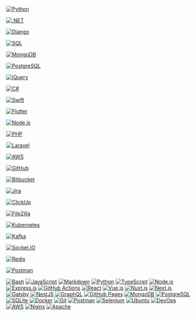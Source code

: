 <!-- Python -->
<a href="#"><img alt="Python" src="https://img.shields.io/badge/Python-3776AB.svg?logo=python&logoColor=white" ></a>

<!-- .NET MVC -->
<a href="#"><img alt=".NET" src="https://img.shields.io/badge/.NET-512BD4.svg?logo=dotnet&logoColor=white" ></a>

<!-- Django -->
<a href="#"><img alt="Django" src="https://img.shields.io/badge/Django-092E20.svg?logo=django&logoColor=white" ></a>

<!-- SQL -->
<a href="#"><img alt="SQL" src="https://img.shields.io/badge/SQL-336791.svg?logo=microsoft-sql-server&logoColor=white" ></a>

<!-- MongoDB -->
<a href="#"><img alt="MongoDB" src="https://img.shields.io/badge/MongoDB-47A248.svg?logo=mongodb&logoColor=white" ></a>

<!-- PostgreSQL -->
<a href="#"><img alt="PostgreSQL" src="https://img.shields.io/badge/PostgreSQL-316192.svg?logo=postgresql&logoColor=white" ></a>

<!-- jQuery -->
<a href="#"><img alt="jQuery" src="https://img.shields.io/badge/jQuery-0769AD.svg?logo=jquery&logoColor=white" ></a>

<!-- C# -->
<a href="#"><img alt="C#" src="https://img.shields.io/badge/C%23-239120.svg?logo=c-sharp&logoColor=white" ></a>

<!-- Swift -->
<a href="#"><img alt="Swift" src="https://img.shields.io/badge/Swift-FA7343.svg?logo=swift&logoColor=white" ></a>

<!-- Flutter -->
<a href="#"><img alt="Flutter" src="https://img.shields.io/badge/Flutter-02569B.svg?logo=flutter&logoColor=white" ></a>

<!-- Node.js -->
<a href="#"><img alt="Node.js" src="https://img.shields.io/badge/Node.js-43853D.svg?logo=node.js&logoColor=white" ></a>

<!-- PHP -->
<a href="#"><img alt="PHP" src="https://img.shields.io/badge/PHP-777BB4.svg?logo=php&logoColor=white" ></a>

<!-- Laravel -->
<a href="#"><img alt="Laravel" src="https://img.shields.io/badge/Laravel-FF2D20.svg?logo=laravel&logoColor=white" ></a>

<!-- AWS -->
<a href="#"><img alt="AWS" src="https://img.shields.io/badge/AWS-232F3E.svg?logo=amazon-aws&logoColor=white" ></a>

<!-- GitHub -->
<a href="#"><img alt="GitHub" src="https://img.shields.io/badge/GitHub-181717.svg?logo=github&logoColor=white" ></a>

<!-- Bitbucket -->
<a href="#"><img alt="Bitbucket" src="https://img.shields.io/badge/Bitbucket-0052CC.svg?logo=bitbucket&logoColor=white" ></a>

<!-- Jira -->
<a href="#"><img alt="Jira" src="https://img.shields.io/badge/Jira-0052CC.svg?logo=jira&logoColor=white" ></a>

<!-- ClickUp -->
<a href="#"><img alt="ClickUp" src="https://img.shields.io/badge/ClickUp-7B68EE.svg?logo=clickup&logoColor=white" ></a>

<!-- FileZilla -->
<a href="#"><img alt="FileZilla" src="https://img.shields.io/badge/FileZilla-BF0000.svg?logo=filezilla&logoColor=white" ></a>

<!-- Kubernetes -->
<a href="#"><img alt="Kubernetes" src="https://img.shields.io/badge/Kubernetes-326CE5.svg?logo=kubernetes&logoColor=white" ></a>

<!-- Kafka -->
<a href="#"><img alt="Kafka" src="https://img.shields.io/badge/Apache%20Kafka-231F20.svg?logo=apache-kafka&logoColor=white" ></a>

<!-- Socket.IO -->
<a href="#"><img alt="Socket.IO" src="https://img.shields.io/badge/Socket.IO-010101.svg?logo=socket.io&logoColor=white" ></a>

<!-- Redis -->
<a href="#"><img alt="Redis" src="https://img.shields.io/badge/Redis-DC382D.svg?logo=redis&logoColor=white" ></a>

<!-- Postman -->
<a href="#"><img alt="Postman" src="https://img.shields.io/badge/Postman-FF6C37?logo=postman&logoColor=white" ></a>

<a href="https://github.com/search?q=user%3APrince-Mendiratta+language%3Abash"><img alt="Bash" src="https://img.shields.io/badge/Bash-121011.svg?logo=gnu-bash&logoColor=white" ></a>
<a href="https://github.com/search?q=user%3APrince-Mendiratta+language%3Ajavascript"><img alt="JavaScript" src="https://img.shields.io/badge/JavaScript-F7DF1E.svg?logo=javascript&logoColor=black" ></a>
<a href="https://github.com/search?q=user%3APrince-Mendiratta+language%3Amarkdown"><img alt="Markdown" src="https://img.shields.io/badge/Markdown-000000.svg?logo=markdown&logoColor=white" ></a>
<a href="https://github.com/search?q=user%3APrince-Mendiratta+language%3Apython"><img alt="Python" src="https://img.shields.io/badge/Python-14354C.svg?logo=python&logoColor=white" ></a>
<a href="https://github.com/search?q=user%3APrince-Mendiratta+language%3AtypeScript"><img alt="TypeScript" src="https://img.shields.io/badge/TypeScript-007ACC.svg?logo=typescript&logoColor=white" ></a>
<a href="https://github.com/search?q=user%3APrince-Mendiratta+language%3Ajavascript"><img alt="Node.js" src="https://img.shields.io/badge/Node.js-43853D.svg?  logo=node.js&logoColor=white" ></a>
<a href="#"><img alt="Express.js" src="https://img.shields.io/badge/Express.js-404d59.svg?logo=express&logoColor=white" ></a>
<a href="#"><img alt="GitHub Actions" src="https://img.shields.io/badge/GitHub%20Actions-2671E5.svg?logo=github%20actions&logoColor=white" ></a>
<a href="#"><img alt="React" src="https://img.shields.io/badge/React-20232a.svg?logo=react&logoColor=%2361DAFB" ></a>
<a href="#"><img alt="Vue.js" src="https://img.shields.io/badge/Vue.js-35495e.svg?logo=vue.js&logoColor=%234FC08D" ></a>
<a href="#"><img alt="Nuxt.js" src="https://img.shields.io/badge/Nuxt.js-35495e.svg?logo=nuxt.js&logoColor=%234FC08D" ></a>
<a href="#"><img alt="Next.js" src="https://img.shields.io/badge/Next.js-000000.svg?logo=next.js&logoColor=white" ></a>
<a href="#"><img alt="Gatsby" src="https://img.shields.io/badge/Gatsby-663399.svg?logo=gatsby&logoColor=white" ></a>
<a href="#"><img alt="NestJS" src="https://img.shields.io/badge/NestJS-E0234E.svg?logo=nestjs&logoColor=white" ></a>
<a href="#"><img alt="GraphQL" src="https://img.shields.io/badge/GraphQL-E10098.svg?logo=graphql&logoColor=white" ></a>
<a href="#"><img alt="GitHub Pages" src="https://img.shields.io/badge/GitHub%20Pages-327FC7.svg?logo=github&logoColor=white" ></a>
<a href="#"><img alt="MongoDB" src ="https://img.shields.io/badge/MongoDB-4ea94b.svg?logo=mongodb&logoColor=white" ></a>
<a href="#"><img alt="PostgreSQL" src ="https://img.shields.io/badge/PostgreSQL-316192.svg?logo=postgresql&logoColor=white" ></a>
<a href="#"><img alt="SQLite" src ="https://img.shields.io/badge/SQLite-07405e.svg?logo=sqlite&logoColor=white" ></a>
<a href="#"><img alt="Docker" src="https://img.shields.io/badge/-Docker-175DDC?logo=docker& logoColor=white" ></a>
<a href="#"><img alt="Git" src="https://img.shields.io/badge/Git-F05033.svg?logo=git&logoColor=white" ></a>
<a href="#"><img alt="Postman" src="https://img.shields.io/badge/Postman-FF6C37?logo=postman&logoColor=white" ></a>
<a href="#"><img alt="Selenium" src="https://img.shields.io/badge/Selenium-34A853.svg?logo=selenium&logoColor=white" ></a>
<a href="#"><img alt="Ubuntu" src="https://img.shields.io/badge/Ubuntu-F37626.svg?logo=ubuntu&logoColor=white" ></a>
<a href="#"><img alt="DevOps" src="https://img.shields.io/badge/DevOps-333333.svg" ></a>
<a href="#"><img alt="AWS" src="https://img.shields.io/badge/AWS-FF9900.svg?logo=amazon-aws&logoColor=white" ></a>
<a href="#"><img alt="Nginx" src="https://img.shields.io/badge/Nginx-009639.svg?logo=nginx&logoColor=white" ></a>
<a href="#"><img alt="Apache" src="https://img.shields.io/badge/Apache-D22128.svg?logo=apache&logoColor=white" ></a>
